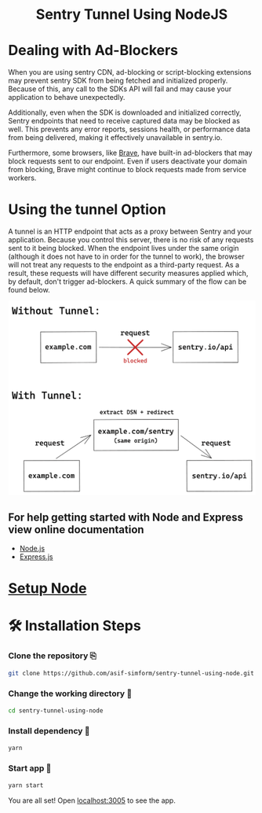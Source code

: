 <h1 align="center">Sentry Tunnel Using NodeJS</h1>

# Dealing with Ad-Blockers

When you are using sentry CDN, ad-blocking or script-blocking extensions may prevent sentry SDK from being fetched and initialized properly. Because of this, any call to the SDKs API will fail and may cause your application to behave unexpectedly.

Additionally, even when the SDK is downloaded and initialized correctly, Sentry endpoints that need to receive captured data may be blocked as well. This prevents any error reports, sessions health, or performance data from being delivered, making it effectively unavailable in sentry.io.

Furthermore, some browsers, like [Brave](https://brave.com/), have built-in ad-blockers that may block requests sent to our endpoint. Even if users deactivate your domain from blocking, Brave might continue to block requests made from service workers.

# Using the tunnel Option

A tunnel is an HTTP endpoint that acts as a proxy between Sentry and your application. Because you control this server, there is no risk of any requests sent to it being blocked. When the endpoint lives under the same origin (although it does not have to in order for the tunnel to work), the browser will not treat any requests to the endpoint as a third-party request. As a result, these requests will have different security measures applied which, by default, don't trigger ad-blockers. A quick summary of the flow can be found below.

![tunnel](./tunnel.png)


## For help getting started with Node and Express view online documentation

- [Node.js](https://nodejs.org/en/docs/)
- [Express.js](https://expressjs.com/)

# [Setup Node](https://nodejs.org/en/)

# 🛠️ Installation Steps

### Clone the repository ⎘
```bash
git clone https://github.com/asif-simform/sentry-tunnel-using-node.git

```

### Change the working directory 📂
```bash
cd sentry-tunnel-using-node
```

### Install dependency 🚚
```bash
yarn
```

### Start app 🚀
```bash
yarn start
```

You are all set! Open [localhost:3005](http://localhost:3005/) to see the app.
